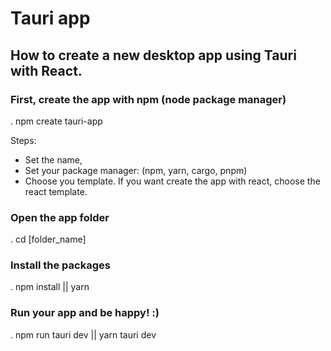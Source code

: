 # Tauri app 

## How to create a new desktop app using Tauri with React.

### First, create the app with npm (node package manager)
. npm create tauri-app

Steps:
- Set the name,
- Set your package manager: (npm, yarn, cargo, pnpm)
- Choose you template. If you want create the app with react, choose the react template.

### Open the app folder
. cd [folder_name]

### Install the packages
. npm install || yarn

### Run your app and be happy! :)
. npm run tauri dev || yarn tauri dev

